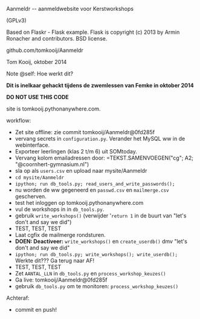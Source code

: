 Aanmeldr -- aanmeldwebsite voor Kerstworkshops

(GPLv3)

Based on Flaskr - Flask example.
Flask is copyright (c) 2013 by Armin Ronacher and contributors. BSD license.

github.com/tomkooij/Aanmeldr

Tom Kooij, oktober 2014

Note @self:
Hoe werkt dit?

**Dit is inelkaar gehackt tijdens de zwemlessen van Femke in oktober 2014**

**DO NOT USE THIS CODE**

site is tomkooij.pythonanywhere.com. 

workflow:
- Zet site offline: zie commit tomkooij/Aanmeldr@0fd285f
- vervang secrets in `configuration.py`. Verander het MySQL ww in de webinterface.
- Exporteer leerlingen (klas 2 t/m 6) uit SOMtoday.
- Vervang kolom emailadressen door: =TEKST.SAMENVOEGEN("cg"; A2; "@coornhert-gymnasium.nl")
- sla op als `users.csv` en upload naar mysite/Aanmeldr
- `cd mysite/Aanmeldr`
- `ipython; run db_tools.py; read_users_and_write_passwords();`
- nu worden de ww gegeneerd en `passwd.csv` en `mailmerge.csv` gescherven.
- test het inloggen op tomkooij.pythonanywhere.com
- vul de workshops in in `db_tools.py`.
- gebruik `write_workshops()` (verwijder '`return 1` in de buurt van "let's don't and say we did")
- TEST, TEST, TEST
- Laat cgfix de mailmerge rondsturen.
- **DOEN: Deactiveer:** `write_workshops()` en `create_userdb()` dmv "let's don't and say we did"
- `ipython; run db_tools.py; write_workshops(); write_userdb();` Werkte dit??? Ga terug naar AF!
- TEST, TEST, TEST
- Zet `AANTAL_LLN` in `db_tools.py` en `process_workshop_keuzes()`
- Ga live: tomkooij/Aanmeldr@0fd285f
- gebruik `db_tools.py` om te monitoren: `process_workshop_keuzes()`

Achteraf:
- commit en push! 

